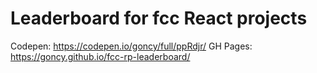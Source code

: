 # Leaderboard for fcc React projects

Codepen: https://codepen.io/goncy/full/ppRdjr/
GH Pages: https://goncy.github.io/fcc-rp-leaderboard/